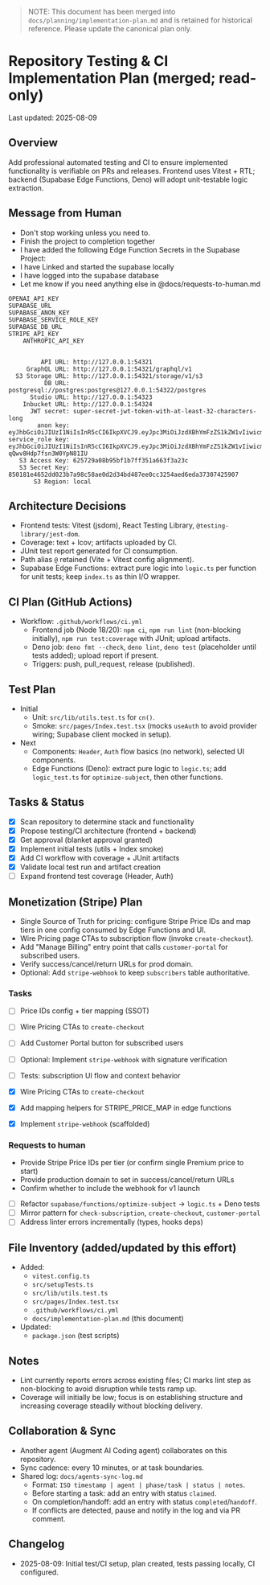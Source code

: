 > NOTE: This document has been merged into `docs/planning/implementation-plan.md` and is retained for historical reference. Please update the canonical plan only.

# Repository Testing & CI Implementation Plan (merged; read-only)

Last updated: 2025-08-09

## Overview
Add professional automated testing and CI to ensure implemented functionality is verifiable on PRs and releases. Frontend uses Vitest + RTL; backend (Supabase Edge Functions, Deno) will adopt unit-testable logic extraction.

## Message from Human
- Don't stop working unless you need to.
- Finish the project to completion together
- I have added the following Edge Function Secrets in the Supabase Project:
- I have Linked and started the supabase locally
- I have logged into the supabase database
- Let me know if you need anything else in @docs/requests-to-human.md

```text
OPENAI_API_KEY
SUPABASE_URL
SUPABASE_ANON_KEY
SUPABASE_SERVICE_ROLE_KEY
SUPABASE_DB_URL
STRIPE_API_KEY
    ANTHROPIC_API_KEY


         API URL: http://127.0.0.1:54321
     GraphQL URL: http://127.0.0.1:54321/graphql/v1
  S3 Storage URL: http://127.0.0.1:54321/storage/v1/s3
          DB URL: postgresql://postgres:postgres@127.0.0.1:54322/postgres
      Studio URL: http://127.0.0.1:54323
    Inbucket URL: http://127.0.0.1:54324
      JWT secret: super-secret-jwt-token-with-at-least-32-characters-long
        anon key: eyJhbGciOiJIUzI1NiIsInR5cCI6IkpXVCJ9.eyJpc3MiOiJzdXBhYmFzZS1kZW1vIiwicm9sZSI6ImFub24iLCJleHAiOjE5ODM4MTI5OTZ9.CRXP1A7WOeoJeXxjNni43kdQwgnWNReilDMblYTn_I0
service_role key: eyJhbGciOiJIUzI1NiIsInR5cCI6IkpXVCJ9.eyJpc3MiOiJzdXBhYmFzZS1kZW1vIiwicm9sZSI6InNlcnZpY2Vfcm9sZSIsImV4cCI6MTk4MzgxMjk5Nn0.EGIM96RAZx35lJzdJsyH-qQwv8Hdp7fsn3W0YpN81IU
   S3 Access Key: 625729a08b95bf1b7ff351a663f3a23c
   S3 Secret Key: 850181e4652dd023b7a98c58ae0d2d34bd487ee0cc3254aed6eda37307425907
       S3 Region: local
```

## Architecture Decisions
- Frontend tests: Vitest (jsdom), React Testing Library, `@testing-library/jest-dom`.
- Coverage: text + lcov; artifacts uploaded by CI.
- JUnit test report generated for CI consumption.
- Path alias `@` retained (Vite + Vitest config alignment).
- Supabase Edge Functions: extract pure logic into `logic.ts` per function for unit tests; keep `index.ts` as thin I/O wrapper.

## CI Plan (GitHub Actions)
- Workflow: `.github/workflows/ci.yml`
  - Frontend job (Node 18/20): `npm ci`, `npm run lint` (non-blocking initially), `npm run test:coverage` with JUnit; upload artifacts.
  - Deno job: `deno fmt --check`, `deno lint`, `deno test` (placeholder until tests added); upload report if present.
  - Triggers: push, pull_request, release (published).

## Test Plan
- Initial
  - Unit: `src/lib/utils.test.ts` for `cn()`.
  - Smoke: `src/pages/Index.test.tsx` (mocks `useAuth` to avoid provider wiring; Supabase client mocked in setup).
- Next
  - Components: `Header`, `Auth` flow basics (no network), selected UI components.
  - Edge Functions (Deno): extract pure logic to `logic.ts`; add `logic_test.ts` for `optimize-subject`, then other functions.

## Tasks & Status
- [x] Scan repository to determine stack and functionality
- [x] Propose testing/CI architecture (frontend + backend)
- [x] Get approval (blanket approval granted)
- [x] Implement initial tests (utils + Index smoke)
- [x] Add CI workflow with coverage + JUnit artifacts
- [x] Validate local test run and artifact creation
- [ ] Expand frontend test coverage (Header, Auth)

## Monetization (Stripe) Plan
- Single Source of Truth for pricing: configure Stripe Price IDs and map tiers in one config consumed by Edge Functions and UI.
- Wire Pricing page CTAs to subscription flow (invoke `create-checkout`).
- Add "Manage Billing" entry point that calls `customer-portal` for subscribed users.
- Verify success/cancel/return URLs for prod domain.
- Optional: Add `stripe-webhook` to keep `subscribers` table authoritative.

### Tasks
- [ ] Price IDs config + tier mapping (SSOT)
- [ ] Wire Pricing CTAs to `create-checkout`
- [ ] Add Customer Portal button for subscribed users
- [ ] Optional: Implement `stripe-webhook` with signature verification
- [ ] Tests: subscription UI flow and context behavior

- [x] Wire Pricing CTAs to `create-checkout`
- [x] Add mapping helpers for STRIPE_PRICE_MAP in edge functions
- [x] Implement `stripe-webhook` (scaffolded)


### Requests to human
- Provide Stripe Price IDs per tier (or confirm single Premium price to start)
- Provide production domain to set in success/cancel/return URLs
- Confirm whether to include the webhook for v1 launch

- [ ] Refactor `supabase/functions/optimize-subject` -> `logic.ts` + Deno tests
- [ ] Mirror pattern for `check-subscription`, `create-checkout`, `customer-portal`
- [ ] Address linter errors incrementally (types, hooks deps)

## File Inventory (added/updated by this effort)
- Added:
  - `vitest.config.ts`
  - `src/setupTests.ts`
  - `src/lib/utils.test.ts`
  - `src/pages/Index.test.tsx`
  - `.github/workflows/ci.yml`
  - `docs/implementation-plan.md` (this document)
- Updated:
  - `package.json` (test scripts)

## Notes
- Lint currently reports errors across existing files; CI marks lint step as non-blocking to avoid disruption while tests ramp up.
- Coverage will initially be low; focus is on establishing structure and increasing coverage steadily without blocking delivery.

## Collaboration & Sync
- Another agent (Augment AI Coding agent) collaborates on this repository.
- Sync cadence: every 10 minutes, or at task boundaries.
- Shared log: `docs/agents-sync-log.md`
  - Format: `ISO timestamp | agent | phase/task | status | notes`.
  - Before starting a task: add an entry with status `claimed`.
  - On completion/handoff: add an entry with status `completed`/`handoff`.
  - If conflicts are detected, pause and notify in the log and via PR comment.

## Changelog
- 2025-08-09: Initial test/CI setup, plan created, tests passing locally, CI configured.

